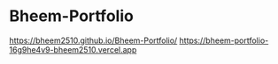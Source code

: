 # Bheem-Portfolio

https://bheem2510.github.io/Bheem-Portfolio/
https://bheem-portfolio-16g9he4v9-bheem2510.vercel.app
